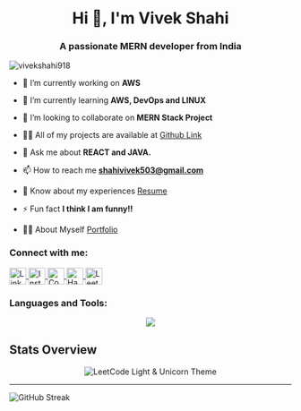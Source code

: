 <h1 align="center">Hi 👋, I'm Vivek Shahi</h1>
<h3 align="center">A passionate MERN developer from India</h3>

<p align="left"> <img src="https://komarev.com/ghpvc/?username=vivekshahi918&label=Profile%20views&color=0e75b6&style=flat" alt="vivekshahi918" /> </p>

- 🔭 I’m currently working on **AWS**

- 🌱 I’m currently learning **AWS, DevOps and LINUX**

- 👯 I’m looking to collaborate on **MERN Stack Project**

- 👨‍💻 All of my projects are available at [Github Link](https://github.com/vivekshahi918)

- 💬 Ask me about **REACT and JAVA.**

- 📫 How to reach me **shahivivek503@gmail.com**

- 📄 Know about my experiences [Resume](https://drive.google.com/file/d/1pVpnhWZTdEFbkJlikrQOLnaDTXf5BTE7/view?usp=sharing)

- ⚡ Fun fact **I think I am funny!!**
  
- 👨‍💻 About Myself [Portfolio](https://vivekshahi918.github.io/Portfolio/)

<h3 align="left">Connect with me:</h3>
<p align="left">
  <a href="https://linkedin.com/in/vivek-shahi-1803v918" target="blank">
    <img align="center" src="https://img.shields.io/badge/LinkedIn-%230077B5.svg" alt="LinkedIn" height="30" />
  </a>
  <a href="https://instagram.com/vivek_._shahi" target="blank">
    <img align="center" src="https://img.shields.io/badge/Instagram-%23E4405F.svg" alt="Instagram" height="30" />
  </a>
  <a href="https://www.codechef.com/users/shahivivek503" target="blank">
    <img align="center" src="https://img.shields.io/badge/CodeChef-%23B73C3C.svg" alt="CodeChef" height="30" />
  </a>
  <a href="https://www.hackerrank.com/shahivivek503" target="blank">
    <img align="center" src="https://img.shields.io/badge/HackerRank-%233C6D5C.svg" alt="HackerRank" height="30" />
  </a>
  <a href="https://www.leetcode.com/vivekshahi1803" target="blank">
    <img align="center" src="https://img.shields.io/badge/LeetCode-%23F6C543.svg" alt="LeetCode" height="30" />
  </a>
</p>

<h3 align="left">Languages and Tools:</h3>
<p align="center">
<a href="https://skillicons.dev">
    <img src="https://skillicons.dev/icons?i=c,cpp,python,java,html,css,js,react,nodejs,expressjs,nextjs,tailwindcss,php,mysql,mongodb,aws,gcp,azure,kubernetes,docker,firebase,git,postman,linux,matlab,figma,vscode,laravel&perline=7" />
</a>
</p>

## Stats Overview

  <div >
    <p align="center">
  <img src="https://leetcard.jacoblin.cool/vivekshahi1803?theme=light,unicorn" alt="LeetCode Light & Unicorn Theme" />
      <hr />
  <img src="https://github-readme-streak-stats.herokuapp.com/?user=vivekshahi918&theme=highcontrast" alt="GitHub Streak" /> 
    </p>
  </div>
